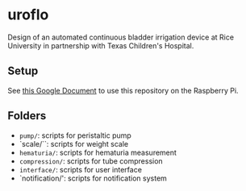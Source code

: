# uroflo
Design of an automated continuous bladder irrigation device at Rice University in partnership with Texas Children's Hospital.

## Setup
See [this Google Document](https://docs.google.com/document/d/1xNtN-FHFRW5H-90g1Pd7Hx-gocUcX_xOV-3cxWXmEgg/edit) to use this repository on the Raspberry Pi.

## Folders
- `pump/`: scripts for peristaltic pump
- `scale/``: scripts for weight scale
- `hematuria/`: scripts for hematuria measurement
- `compression/`: scripts for tube compression
- `interface/`: scripts for user interface
- `notification/': scripts for notification system